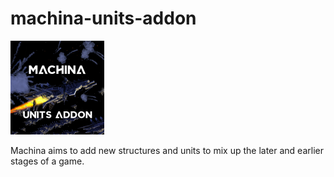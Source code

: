 # machina-units-addon 
![Preview](/img/icon-small.png) 

Machina aims to add new structures and units to mix up the later and earlier stages of a game.
